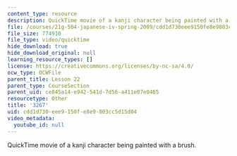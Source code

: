 ```yaml
---
content_type: resource
description: QuickTime movie of a kanji character being painted with a brush.
file: /courses/21g-504-japanese-iv-spring-2009/cdd1d730eee9150fe8e9803cc5d15d04_3267.mov
file_size: 774910
file_type: video/quicktime
hide_download: true
hide_download_original: null
learning_resource_types: []
license: https://creativecommons.org/licenses/by-nc-sa/4.0/
ocw_type: OCWFile
parent_title: Lesson 22
parent_type: CourseSection
parent_uid: ce845a14-e942-541d-7d56-a411e07e0465
resourcetype: Other
title: '3267'
uid: cdd1d730-eee9-150f-e8e9-803cc5d15d04
video_metadata:
  youtube_id: null
---
```

QuickTime movie of a kanji character being painted with a brush.